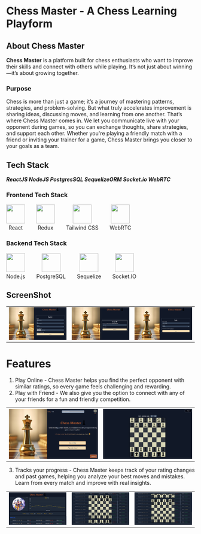 # Chess Master - A Chess Learning Playform

## About Chess Master
**Chess Master** is a platform built for chess enthusiasts who want to improve their skills and connect with others while playing. It’s not just about winning—it’s about growing together.

### Purpose
Chess is more than just a game; it’s a journey of mastering patterns, strategies, and problem-solving. But what truly accelerates improvement is sharing ideas, discussing moves, and learning from one another. That’s where Chess Master comes in. We let you communicate live with your opponent during games, so you can exchange thoughts, share strategies, and support each other. Whether you're playing a friendly match with a friend or inviting your trainer for a game, Chess Master brings you closer to your goals as a team.

## Tech Stack
***ReactJS NodeJS PostgresSQL SequelizeORM Socket.io WebRTC***

### Frontend Tech Stack
<div style="display: flex; flex-wrap: nowrap; align-items: center; justify-content: start;">
  <div style="text-align: center; margin-right: 30px;">
    <img src="https://upload.wikimedia.org/wikipedia/commons/a/a7/React-icon.svg" width="50" height="50" />
    <br />
    React
  </div>
  <div style="text-align: center; margin-right: 30px;">
    <img src="https://www.svgrepo.com/show/303557/redux-logo.svg" width="50" height="50" />
    <br />
    Redux
  </div>
  <div style="text-align: center; margin-right: 30px;">
    <img src="https://www.svgrepo.com/show/333609/tailwind-css.svg" width="50" height="50" />
    <br />
    Tailwind CSS
  </div>
  <div style="text-align: center;">
    <img src="https://www.svgrepo.com/show/354551/webrtc.svg" width="50" height="50" />
    <br />
    WebRTC
  </div>
</div>

### Backend Tech Stack
<div style="display: flex; flex-wrap: nowrap; align-items: center; justify-content: start;">
  <div style="text-align: center; margin-right: 30px;">
    <img src="https://www.svgrepo.com/show/303360/nodejs-logo.svg" width="50" height="50" />
    <br />
    Node.js
  </div>
  <div style="text-align: center; margin-right: 30px;">
    <img src="https://upload.wikimedia.org/wikipedia/commons/2/29/Postgresql_elephant.svg" width="50" height="50" />
    <br />
    PostgreSQL
  </div>
  <div style="text-align: center; margin-right: 30px;">
    <img src="https://github.com/user-attachments/assets/c857fb6c-1f5c-455f-a010-682a51f21d7c" width="50" height="50" />
    <br />
    Sequelize
  </div>
  <div style="text-align: center;">
    <img src="https://upload.wikimedia.org/wikipedia/commons/thumb/9/96/Socket-io.svg/900px-Socket-io.svg.png?20200308235956" width="50" height="50" />
    <br />
    Socket.IO
  </div>
</div>


## ScreenShot
<table>
  <tr>
    <td><img src="./src/assets/registerSS.png" alt="register" width="400"></td>
    <td><img src="./src/assets/verifyOtpSS.png" alt="verifyOTP" width="400"></td>
    <td><img src="./src/assets/loginSS.png" alt="login" width="400"></td>
  </tr>
</table>

# Features
1. Play Online - Chess Master helps you find the perfect opponent with similar ratings, so every game feels challenging and rewarding.
2. Play with Friend - We also give you the option to connect with any of your friends for a fun and friendly competition.

<table>
  <tr>
  <td> <img src="./src/assets/homeSS.png" alt="homePage" width="500"> </td>
  <td><img src="./src/assets/gameSS.png" alt="game" width="500"> </td>
  </tr>
</table>

3. Tracks your progress - Chess Master keeps track of your rating changes and past games, helping you analyze your best moves and mistakes. Learn from every match and improve with real insights.

<table>
  <tr>
    <td> <img src="./src/assets/profileSS.png" alt="profile" width="370"></td>
    <td><img src="./src/assets/historySS.png" alt="history" width="370"></td>
    <td><img src="./src/assets/history2SS.png" alt="history" width="370"></td>
  </tr>
</table>
